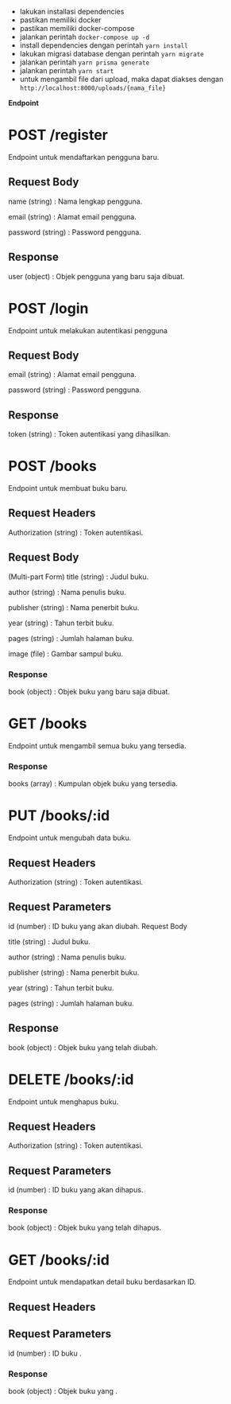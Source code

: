 - lakukan installasi dependencies
- pastikan memiliki docker
- pastikan memiliki docker-compose
- jalankan perintah `docker-compose up -d`
- install dependencies dengan perintah `yarn install`
- lakukan migrasi database dengan perintah `yarn migrate`
- jalankan perintah `yarn prisma generate`
- jalankan perintah `yarn start`
- untuk mengambil file dari upload, maka dapat diakses dengan `http://localhost:8000/uploads/{nama_file}`

**Endpoint**

# POST /register

Endpoint untuk mendaftarkan pengguna baru.

## Request Body

name (string) : Nama lengkap pengguna.

email (string) : Alamat email pengguna.

password (string) : Password pengguna.

## Response

user (object) : Objek pengguna yang baru saja dibuat.

# POST /login

Endpoint untuk melakukan autentikasi pengguna

## Request Body

email (string) : Alamat email pengguna.

password (string) : Password pengguna.

## Response

token (string) : Token autentikasi yang dihasilkan.

# POST /books

Endpoint untuk membuat buku baru.

## Request Headers

Authorization (string) : Token autentikasi.

## Request Body

(Multi-part Form)
title (string) : Judul buku.

author (string) : Nama penulis buku.

publisher (string) : Nama penerbit buku.

year (string) : Tahun terbit buku.

pages (string) : Jumlah halaman buku.

image (file) : Gambar sampul buku.

### Response

book (object) : Objek buku yang baru saja dibuat.

# GET /books

Endpoint untuk mengambil semua buku yang tersedia.

### Response

books (array) : Kumpulan objek buku yang tersedia.

# PUT /books/:id

Endpoint untuk mengubah data buku.

## Request Headers

Authorization (string) : Token autentikasi.

## Request Parameters

id (number) : ID buku yang akan diubah.
Request Body

title (string) : Judul buku.

author (string) : Nama penulis buku.

publisher (string) : Nama penerbit buku.

year (string) : Tahun terbit buku.

pages (string) : Jumlah halaman buku.

## Response

book (object) : Objek buku yang telah diubah.

# DELETE /books/:id

Endpoint untuk menghapus buku.

## Request Headers

Authorization (string) : Token autentikasi.

## Request Parameters

id (number) : ID buku yang akan dihapus.

### Response

book (object) : Objek buku yang telah dihapus.

# GET /books/:id

Endpoint untuk mendapatkan detail buku berdasarkan ID.

## Request Headers

## Request Parameters

id (number) : ID buku .

### Response

book (object) : Objek buku yang .
